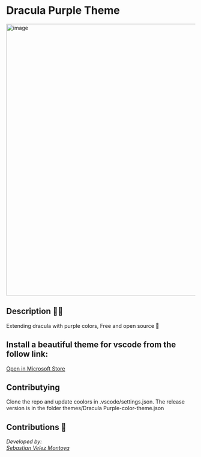 # Dracula Purple Theme
<img width="724" alt="image" src="https://user-images.githubusercontent.com/33915497/201783206-b47fa11c-e016-4154-8c9c-567da9082f5d.png">

## Description 👨‍💻

Extending dracula with purple colors, Free and open source 🦄

## Install a beautiful theme for vscode from the follow link:

[Open in Microsoft Store](https://marketplace.visualstudio.com/items?itemName=cbasdev.dracula-purple&ssr=false#review-details)


## Contributying

Clone the repo and update coolors in .vscode/settings.json. 
The release version is in the folder themes/Dracula Purple-color-theme.json 

## Contributions 👥

_Developed by:_ \
_[Sebastian Velez Montoya](https://github.com/cbasdev)_